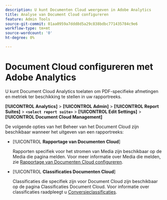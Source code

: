 ```yaml
---
description: U kunt Documenten Cloud weergeven in Adobe Analytics
title: Analyse van Document Cloud configureren
feature: Admin Tools
source-git-commit: 01aa0959a7ddd8d5a29c838bdbc771435784c9e6
workflow-type: tm+mt
source-wordcount: '0'
ht-degree: 0%

---
```



# Document Cloud configureren met Adobe Analytics

U kunt Document Cloud Analytics toelaten om PDF-specifieke afmetingen en metriek ter beschikking te stellen in uw rapportreeks.

**[!UICONTROL Analytics]** > **[!UICONTROL Admin]** > **[!UICONTROL Report Suites]** > **`<select report suite>`** > **[!UICONTROL Edit Settings]** > **[!UICONTROL Document Cloud Management]**

De volgende opties van het Beheer van het Document Cloud zijn beschikbaar wanneer het uitgeven van een rapportreeks:

* [!UICONTROL **Rapportage van Documenten Cloud**]

   Rapporten specifiek voor het stromen van Media zijn beschikbaar op de Media die pagina melden. Voor meer informatie over Media die melden, zie [Rapportage van Documenten Cloud configureren](/help/admin/admin/c-manage-report-suites/c-edit-report-suites/document-cloud-config.md).

* [!UICONTROL **Classificaties Documenten Cloud**]

   Classificaties die specifiek zijn voor Document Cloud zijn beschikbaar op de pagina Classificaties Document Cloud. Voor informatie over classificaties raadpleegt u [Conversieclassificaties](/help/admin/admin/c-manage-report-suites/c-edit-report-suites/conversion-var-admin/conversion-classifications.md).